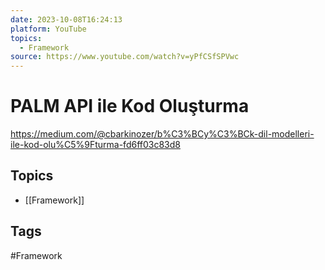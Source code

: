 ```yaml
---
date: 2023-10-08T16:24:13
platform: YouTube
topics:
  - Framework
source: https://www.youtube.com/watch?v=yPfCSfSPVwc
---
```

# PALM API ile Kod Oluşturma

https://medium.com/@cbarkinozer/b%C3%BCy%C3%BCk-dil-modelleri-ile-kod-olu%C5%9Fturma-fd6ff03c83d8

## Topics
- [[Framework]]

## Tags
#Framework